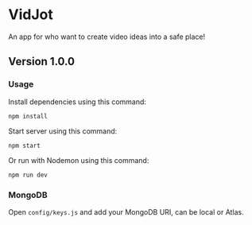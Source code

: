 # VidJot

An app for who want to create video ideas into a safe place!

## Version 1.0.0

### Usage

Install dependencies using this command:

```shell
npm install
```

Start server using this command:

```shell
npm start
```

Or run with Nodemon using this command:

```shell
npm run dev
```

### MongoDB

Open `config/keys.js` and add your MongoDB URI, can be local or Atlas.
